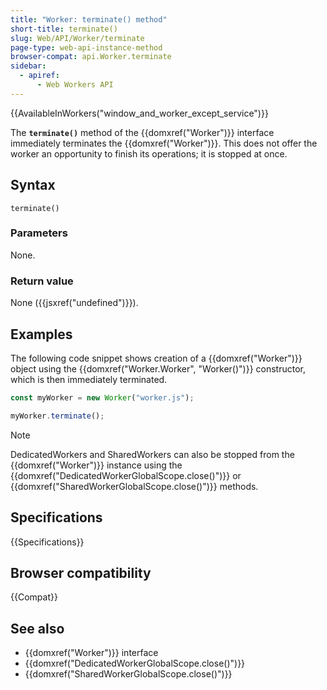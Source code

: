 ```yaml
---
title: "Worker: terminate() method"
short-title: terminate()
slug: Web/API/Worker/terminate
page-type: web-api-instance-method
browser-compat: api.Worker.terminate
sidebar:
  - apiref:
      - Web Workers API
---
```


{{AvailableInWorkers("window_and_worker_except_service")}}

The **`terminate()`** method of the {{domxref("Worker")}} interface immediately terminates the {{domxref("Worker")}}. This does not offer the worker an opportunity to finish its operations; it is stopped at once.

## Syntax

```js-nolint
terminate()
```

### Parameters

None.

### Return value

None ({{jsxref("undefined")}}).

## Examples

The following code snippet shows creation of a {{domxref("Worker")}} object using the {{domxref("Worker.Worker", "Worker()")}} constructor, which is then immediately terminated.

```js
const myWorker = new Worker("worker.js");

myWorker.terminate();
```

> [!NOTE]
> DedicatedWorkers and SharedWorkers can also be stopped from the {{domxref("Worker")}} instance using the {{domxref("DedicatedWorkerGlobalScope.close()")}} or {{domxref("SharedWorkerGlobalScope.close()")}} methods.

## Specifications

{{Specifications}}

## Browser compatibility

{{Compat}}

## See also

- {{domxref("Worker")}} interface
- {{domxref("DedicatedWorkerGlobalScope.close()")}}
- {{domxref("SharedWorkerGlobalScope.close()")}}
